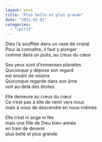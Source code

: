 ```yaml
---
layout: post
title: "Plus belle et plus grande"
date: "2021-02-01"
categories:
  - "spirit"
---
```


Dieu l’a soufflée dans un vase de cristal  
Pour la connaître, il faut y plonger  
comme dans un puits, au creux du cœur  

Ses yeux sont d’immenses planètes  
Quiconque y dépose son regard  
est envahi de visions  
Quiconque regarde dans son âme  
voit au-delà des étoiles  

Elle demeure au creux du cœur  
Ce n’est pas à elle de venir vers nous  
mais à nous de descendre en nous-mêmes  

Elle n’est ni ange ni fée  
mais une fille de Dieu bien-aimée  
en train de devenir  
plus belle et plus grande  
